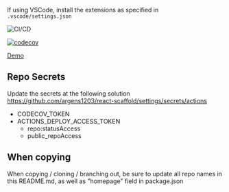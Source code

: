 If using VSCode, install the extensions as specified in `.vscode/settings.json`

![CI/CD](https://github.com/argens1203/react-scaffold/workflows/CI/badge.svg)

[![codecov](https://codecov.io/gh/argens1203/react-scaffold/branch/main/graph/badge.svg)](https://codecov.io/gh/argens1203/react-scaffold)

[Demo](https://argens1203.github.io/react-scaffold/)

## Repo Secrets

Update the secrets at the following solution
https://github.com/argens1203/react-scaffold/settings/secrets/actions

- CODECOV_TOKEN
- ACTIONS_DEPLOY_ACCESS_TOKEN
    - repo:statusAccess
    - public_repoAccess

## When copying
When copying / cloning / branching out, be sure to update all repo names in this README.md, as well as "homepage" field in package.json
